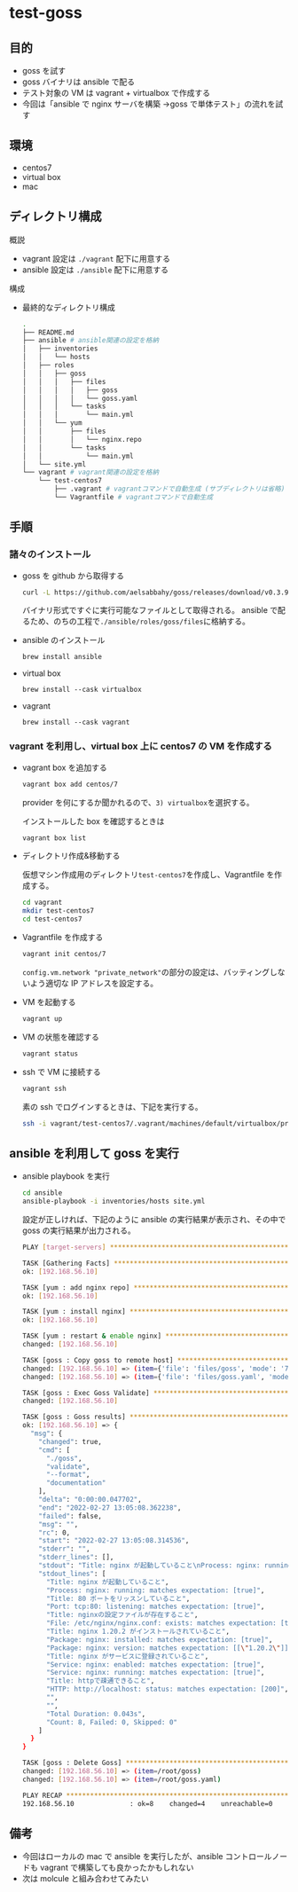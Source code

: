 # test-goss

## 目的

- goss を試す
- goss バイナリは ansible で配る
- テスト対象の VM は vagrant + virtualbox で作成する
- 今回は「ansible で nginx サーバを構築 →goss で単体テスト」の流れを試す

## 環境

- centos7
- virtual box
- mac

## ディレクトリ構成

概説

- vagrant 設定は `./vagrant` 配下に用意する
- ansible 設定は `./ansible` 配下に用意する

構成

- 最終的なディレクトリ構成

  ```bash
  .
  ├── README.md
  ├── ansible # ansible関連の設定を格納
  │   ├── inventories
  │   │   └── hosts
  │   ├── roles
  │   │   ├── goss
  │   │   │   ├── files
  │   │   │   │   ├── goss
  │   │   │   │   └── goss.yaml
  │   │   │   └── tasks
  │   │   │       └── main.yml
  │   │   └── yum
  │   │       ├── files
  │   │       │   └── nginx.repo
  │   │       └── tasks
  │   │           └── main.yml
  │   └── site.yml
  └── vagrant # vagrant関連の設定を格納
      └── test-centos7
          ├── .vagrant # vagrantコマンドで自動生成 (サブディレクトリは省略)
          └── Vagrantfile # vagrantコマンドで自動生成
  ```

## 手順

### 諸々のインストール

- goss を github から取得する

  ```bash
  curl -L https://github.com/aelsabbahy/goss/releases/download/v0.3.9/goss-linux-amd64 -o goss
  ```

  バイナリ形式ですぐに実行可能なファイルとして取得される。
  ansible で配るため、のちの工程で`./ansible/roles/goss/files`に格納する。

- ansible のインストール

  ```terminal
  brew install ansible
  ```

- virtual box

  ```terminal
  brew install --cask virtualbox
  ```

- vagrant

  ```terminal
  brew install --cask vagrant
  ```

### vagrant を利用し、virtual box 上に centos7 の VM を作成する

- vagrant box を追加する

  ```bash
  vagrant box add centos/7
  ```

  provider を何にするか聞かれるので、`3) virtualbox`を選択する。

  インストールした box を確認するときは

  ```bash
  vagrant box list
  ```

- ディレクトリ作成&移動する

  仮想マシン作成用のディレクトリ`test-centos7`を作成し、Vagrantfile を作成する。

  ```bash
  cd vagrant
  mkdir test-centos7
  cd test-centos7
  ```

- Vagrantfile を作成する

  ```bash
  vagrant init centos/7
  ```

  `config.vm.network "private_network"`の部分の設定は、バッティングしないよう適切な IP アドレスを設定する。

- VM を起動する

  ```bash
  vagrant up
  ```

- VM の状態を確認する

  ```bash
  vagrant status
  ```

- ssh で VM に接続する

  ```bash
  vagrant ssh
  ```

  素の ssh でログインするときは、下記を実行する。

  ```bash
  ssh -i vagrant/test-centos7/.vagrant/machines/default/virtualbox/private_key vagrant@192.168.56.10
  ```

## ansible を利用して goss を実行

- ansible playbook を実行

  ```bash
  cd ansible
  ansible-playbook -i inventories/hosts site.yml
  ```

  設定が正しければ、下記のように ansible の実行結果が表示され、その中で goss の実行結果が出力される。

  ```bash
  PLAY [target-servers] **********************************************************************************************************

  TASK [Gathering Facts] *********************************************************************************************************
  ok: [192.168.56.10]

  TASK [yum : add nginx repo] ****************************************************************************************************
  ok: [192.168.56.10]

  TASK [yum : install nginx] *****************************************************************************************************
  ok: [192.168.56.10]

  TASK [yum : restart & enable nginx] ********************************************************************************************
  changed: [192.168.56.10]

  TASK [goss : Copy goss to remote host] *****************************************************************************************
  changed: [192.168.56.10] => (item={'file': 'files/goss', 'mode': '751'})
  changed: [192.168.56.10] => (item={'file': 'files/goss.yaml', 'mode': '666'})

  TASK [goss : Exec Goss Validate] ***********************************************************************************************
  changed: [192.168.56.10]

  TASK [goss : Goss results] *****************************************************************************************************
  ok: [192.168.56.10] => {
    "msg": {
      "changed": true,
      "cmd": [
        "./goss",
        "validate",
        "--format",
        "documentation"
      ],
      "delta": "0:00:00.047702",
      "end": "2022-02-27 13:05:08.362238",
      "failed": false,
      "msg": "",
      "rc": 0,
      "start": "2022-02-27 13:05:08.314536",
      "stderr": "",
      "stderr_lines": [],
      "stdout": "Title: nginx が起動していること\nProcess: nginx: running: matches expectation: [true]\nTitle: 80 ポートをリッスンしていること\nPort: tcp:80: listening: matches expectation: [true]\nTitle: nginxの設定ファイルが存在すること\nFile: /etc/nginx/nginx.conf: exists: matches expectation: [true]\nTitle: nginx 1.20.2 がインストールされていること\nPackage: nginx: installed: matches expectation: [true]\nPackage: nginx: version: matches expectation: [[\"1.20.2\"]]\nTitle: nginx がサービスに登録されていること\nService: nginx: enabled: matches expectation: [true]\nService: nginx: running: matches expectation: [true]\nTitle: httpで疎通できること\nHTTP: http://localhost: status: matches expectation: [200]\n\n\nTotal Duration: 0.043s\nCount: 8, Failed: 0, Skipped: 0",
      "stdout_lines": [
        "Title: nginx が起動していること",
        "Process: nginx: running: matches expectation: [true]",
        "Title: 80 ポートをリッスンしていること",
        "Port: tcp:80: listening: matches expectation: [true]",
        "Title: nginxの設定ファイルが存在すること",
        "File: /etc/nginx/nginx.conf: exists: matches expectation: [true]",
        "Title: nginx 1.20.2 がインストールされていること",
        "Package: nginx: installed: matches expectation: [true]",
        "Package: nginx: version: matches expectation: [[\"1.20.2\"]]",
        "Title: nginx がサービスに登録されていること",
        "Service: nginx: enabled: matches expectation: [true]",
        "Service: nginx: running: matches expectation: [true]",
        "Title: httpで疎通できること",
        "HTTP: http://localhost: status: matches expectation: [200]",
        "",
        "",
        "Total Duration: 0.043s",
        "Count: 8, Failed: 0, Skipped: 0"
      ]
    }
  }

  TASK [goss : Delete Goss] ******************************************************************************************************
  changed: [192.168.56.10] => (item=/root/goss)
  changed: [192.168.56.10] => (item=/root/goss.yaml)

  PLAY RECAP *********************************************************************************************************************
  192.168.56.10              : ok=8    changed=4    unreachable=0    failed=0    skipped=0    rescued=0    ignored=0
  ```

## 備考

- 今回はローカルの mac で ansible を実行したが、ansible コントロールノードも vagrant で構築しても良かったかもしれない
- 次は molcule と組み合わせてみたい
